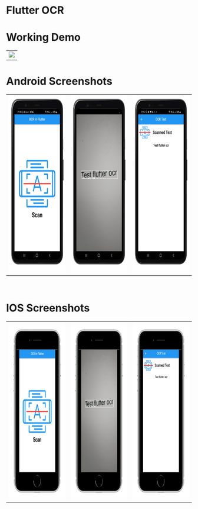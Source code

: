# Flutter OCR

# Working Demo
 
  <table>
  <tr>
  <td><img src="https://github.com/MarvelApps-Flutter/flutter_ocr/blob/master/screenshot/screen.gif" height="480px"></td>
    </tr>
  </table>
    

# Android Screenshots

<table>
  <tr>
    <td><img src="https://github.com/MarvelApps-Flutter/flutter_ocr/blob/master/screenshot/android1.png" height="480px"</td>
    <td><img src="https://github.com/MarvelApps-Flutter/flutter_ocr/blob/master/screenshot/android2.png" height="480px"></td>
  <td><img src="https://github.com/MarvelApps-Flutter/flutter_ocr/blob/master/screenshot/android3.png" height="480px"></td>
  
 
</tr>
 </table>

</br>

# IOS Screenshots

<table>
  <tr>
    <td><img src="https://github.com/MarvelApps-Flutter/flutter_ocr/blob/master/screenshot/ios1.png" height="480px"></td>
    <td><img src="https://github.com/MarvelApps-Flutter/flutter_ocr/blob/master/screenshot/ios2.png" height="480px"></td>
        <td><img src="https://github.com/MarvelApps-Flutter/flutter_ocr/blob/master/screenshot/ios3.png" height="480px"></td>


</tr>
 </table>
